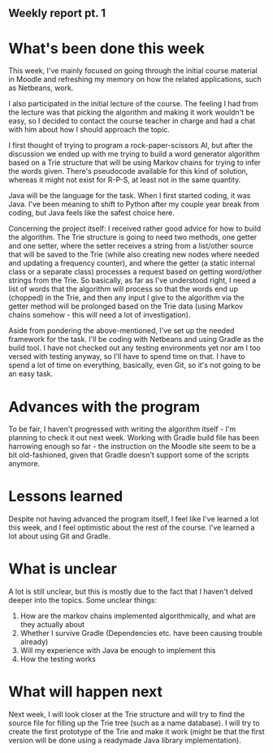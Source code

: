 ## Weekly report pt. 1

# What's been done this week

This week, I've mainly focused on going through the initial course material in Moodle and refreshing my memory on how the related applications, such as Netbeans, work. 

I also participated in the initial lecture of the course. The feeling I had from the lecture was that picking the algorithm and making it work wouldn't be easy, so I decided to contact the course teacher in charge and had a chat with him about how I should approach the topic. 

I first thought of trying to program a rock-paper-scissors AI, but after the discussion we ended up with me trying to build a word generator algorithm based on a Trie structure that will be using Markov chains for trying to infer the words given. There's pseudocode available for this kind of solution, whereas it might not exist for R-P-S, at least not in the same quantity.

Java will be the language for the task. When I first started coding, it was Java. I've been meaning to shift to Python after my couple year break from coding, but Java feels like the safest choice here. 

Concerning the project itself: I received rather good advice for how to build the algorithm. The Trie structure is going to need two methods, one getter and one setter, where the setter receives a string from a list/other source that will be saved to the Trie (while also creating new nodes where needed and updating a frequency counter), and where the getter (a static internal class or a separate class) processes a request based on getting word/other strings from the Trie. So basically, as far as I've understood right, I need a list of words that the algorithm will process so that the words end up (chopped) in the Trie, and then any input I give to the algorithm via the getter method will be prolonged based on the Trie data (using Markov chains somehow - this will need a lot of investigation).

Aside from pondering the above-mentioned, I've set up the needed framework for the task. I'll be coding with Netbeans and using Gradle as the build tool. I have not checked out any testing environments yet nor am I too versed with testing anyway, so I'll have to spend time on that. I have to spend a lot of time on everything, basically, even Git, so it's not going to be an easy task.

# Advances with the program

To be fair, I haven't progressed with writing the algorithm itself - I'm planning to check it out next week. Working with Gradle build file has been harrowing enough so far - the instruction on the Moodle site seem to be a bit old-fashioned, given that Gradle doesn't support some of the scripts anymore. 

# Lessons learned

Despite not having advanced the program itself, I feel like I've learned a lot this week, and I feel optimistic about the rest of the course. I've learned a lot about using Git and Gradle. 

# What is unclear

A lot is still unclear, but this is mostly due to the fact that I haven't delved deeper into the topics. Some unclear things:

1) How are the markov chains implemented algorithmically, and what are they actually about
2) Whether I survive Gradle (Dependencies etc. have been causing trouble already)
3) Will my experience with Java be enough to implement this
4) How the testing works

# What will happen next

Next week, I will look closer at the Trie structure and will try to find the source file for filling up the Trie tree (such as a name database). I will try to create the first prototype of the Trie and make it work (might be that the first version will be done using a readymade Java library implementation). 


